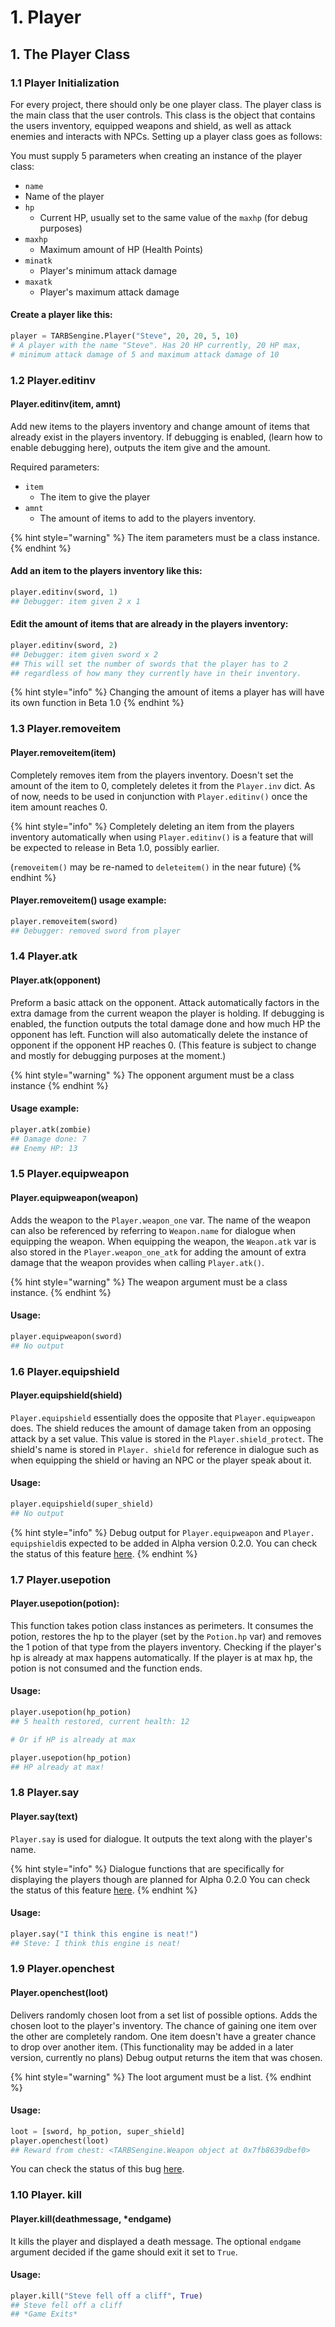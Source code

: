 # 1. Player

## 1. The Player Class

### 1.1 Player Initialization

For every project, there should only be one player class. The player class is the main class that the user controls. This class is the object that contains the users inventory, equipped weapons and shield, as well as attack enemies and interacts with NPCs. Setting up a player class goes as follows: 

You must supply 5 parameters when creating an instance of the player class:

*  `name`
  * Name of the player
* `hp`
  * Current HP, usually set to the same value of the `maxhp` \(for debug purposes\)
* `maxhp`
  * Maximum amount of HP \(Health Points\)
* `minatk`
  * Player's minimum attack damage
* `maxatk`
  * Player's maximum attack damage

#### Create a player like this:

```python
player = TARBSengine.Player("Steve", 20, 20, 5, 10)
# A player with the name "Steve". Has 20 HP currently, 20 HP max,
# minimum attack damage of 5 and maximum attack damage of 10
```

### 

### 1.2 Player.editinv

#### Player.editinv\(item, amnt\)

Add new items to the players inventory and change amount of items that already exist in the players inventory. If debugging is enabled, \(learn how to enable debugging here\), outputs the item give and the amount.

Required parameters:

* `item`
  * The item to give the player
* `amnt`
  * The amount of items to add to the players inventory.

{% hint style="warning" %}
The item parameters must be a class instance.
{% endhint %}

#### Add an item to the players inventory like this:

```python
player.editinv(sword, 1)
## Debugger: item given 2 x 1
```

#### Edit the amount of items that are already in the players inventory: 

```python
player.editinv(sword, 2)
## Debugger: item given sword x 2
## This will set the number of swords that the player has to 2 
## regardless of how many they currently have in their inventory.
```

{% hint style="info" %}
Changing the amount of items a player has will have its own function in Beta 1.0
{% endhint %}

### 1.3 Player.removeitem

#### Player.removeitem\(item\)

Completely removes item from the players inventory. Doesn't set the amount of the item to 0, completely deletes it from the `Player.inv` dict. As of now, needs to be used in conjunction with `Player.editinv()` once the item amount reaches 0. 

{% hint style="info" %}
Completely deleting an item from the players inventory automatically when using `Player.editinv()` is a feature that will be expected to release in Beta 1.0, possibly earlier. 

\(`removeitem()` may be re-named to `deleteitem()` in the near future\)
{% endhint %}

#### Player.removeitem\(\) usage example:

```python
player.removeitem(sword)
## Debugger: removed sword from player
```



### 1.4 Player.atk

#### Player.atk\(opponent\)

Preform a basic attack on the opponent. Attack automatically factors in the extra damage from the current weapon the player is holding. If debugging is enabled, the function outputs the total damage done and how much HP the opponent has left. Function will also automatically delete the instance of opponent if the opponent HP reaches 0. \(This feature is subject to change and mostly for debugging purposes at the moment.\)

{% hint style="warning" %}
The opponent argument must be a class instance
{% endhint %}

#### Usage example:

```python
player.atk(zombie)
## Damage done: 7
## Enemy HP: 13
```



### 1.5 Player.equipweapon

#### Player.equipweapon\(weapon\)

Adds the weapon to the `Player.weapon_one`  var. The name of the weapon can also be referenced by referring to `Weapon.name`  for dialogue when equipping the weapon. When equipping the weapon, the `Weapon.atk` var is also stored in the `Player.weapon_one_atk` for adding the amount of extra damage that the weapon provides when calling `Player.atk()`.

{% hint style="warning" %}
The weapon argument must be a class instance.
{% endhint %}

#### Usage:

```python
player.equipweapon(sword)
## No output
```



### 1.6 Player.equipshield

#### Player.equipshield\(shield\)

`Player.equipshield` essentially does the opposite that `Player.equipweapon` does. The shield reduces the amount of damage taken from an opposing attack by a set value. This value is stored in the `Player.shield_protect`. The shield's name is stored in `Player. shield` for reference in dialogue such as when equipping the shield or having an NPC or the player speak about it.

#### Usage:

```python
player.equipshield(super_shield)
## No output
```

{% hint style="info" %}
Debug output for `Player.equipweapon` and `Player. equipshield`is expected to be added in Alpha version 0.2.0. You can check the status of this feature [here](https://github.com/tman540/T.A.R.B.S.-Engine/issues/6).
{% endhint %}



### 1.7 Player.usepotion

#### Player.usepotion\(potion\):

This function takes potion class instances as perimeters. It consumes the potion, restores the hp to the player \(set by the `Potion.hp` var\) and removes the 1 potion of that type from the players inventory. Checking if the player's hp is already at max happens automatically. If the player is at max hp, the potion is not consumed and the function ends.

#### Usage:

```python
player.usepotion(hp_potion)
## 5 health restored, current health: 12

# Or if HP is already at max

player.usepotion(hp_potion)
## HP already at max!
```



### 1.8 Player.say

#### Player.say\(text\)

`Player.say` is used for dialogue. It outputs the text along with the player's name.

{% hint style="info" %}
Dialogue functions that are specifically for displaying the players though are planned for Alpha 0.2.0 You can check the status of this feature [here](https://github.com/tman540/T.A.R.B.S.-Engine/issues/7).
{% endhint %}

#### Usage:

```python
player.say("I think this engine is neat!")
## Steve: I think this engine is neat!
```



### 1.9 Player.openchest

#### Player.openchest\(loot\)

Delivers randomly chosen loot from a set list of possible options. Adds the chosen loot to the player's inventory. The chance of gaining one item over the other are completely random. One item doesn't have a greater chance to drop over another item. \(This functionality may be added in a later version, currently no plans\) Debug output returns the item that was chosen.

{% hint style="warning" %}
The loot argument must be a list.
{% endhint %}

#### Usage:

```python
loot = [sword, hp_potion, super_shield]
player.openchest(loot)
## Reward from chest: <TARBSengine.Weapon object at 0x7fb8639dbef0>
```

You can check the status of this bug [here](https://github.com/tman540/T.A.R.B.S.-Engine/issues/8).



### 1.10 Player. kill

#### Player.kill\(deathmessage, \*endgame\)

It kills the player and displayed a death message. The optional `endgame` argument decided if the game should exit it set to `True`.

#### Usage:

```python
player.kill("Steve fell off a cliff", True)
## Steve fell off a cliff 
## *Game Exits*
```

